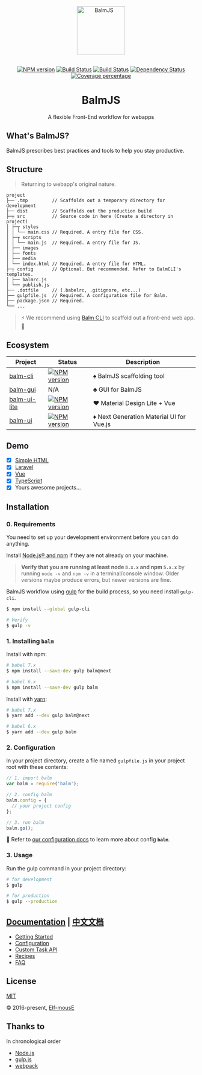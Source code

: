 <div align="center">
  <a href="https://balmjs.com/">
    <img width="128" heigth="128" src="https://balmjs.com/logo.png" alt="BalmJS">
  </a>
  <br>
  <br>

[![NPM version][npm-image]][npm-url]
[![Build Status][travis-image]][travis-url]
[![Build Status][appveyor-image]][appveyor-url]
[![Dependency Status][daviddm-image]][daviddm-url]
[![Coverage percentage][coveralls-image]][coveralls-url]
<br>

  <h1>BalmJS</h1>
  <p>A flexible Front-End workflow for webapps</p>
</div>

## What's BalmJS?

BalmJS prescribes best practices and tools to help you stay productive.

## Structure

> Returning to webapp's original nature.

```
project
├── .tmp         // Scaffolds out a temporary directory for development
├── dist         // Scaffolds out the production build
├─┬ src          // Source code in here (Create a directory in project)
│ ├─┬ styles
│ │ └── main.css // Required. A entry file for CSS.
│ ├─┬ scripts
│ │ └── main.js  // Required. A entry file for JS.
│ ├── images
│ ├── fonts
│ ├── media
│ └── index.html // Required. A entry file for HTML.
├─┬ config       // Optional. But recommended. Refer to BalmCLI's templates.
│ ├── balmrc.js
│ └── publish.js
├── .dotfile     // (.babelrc, .gitignore, etc...)
├── gulpfile.js  // Required. A configuration file for Balm.
├── package.json // Required.
└── ...
```

> :zap: We recommend using [Balm CLI](https://github.com/balmjs/balm-cli) to scaffold out a front-end web app. :ghost:

## Ecosystem

| Project                                               | Status                                                 | Description                                       |
| ----------------------------------------------------- | ------------------------------------------------------ | ------------------------------------------------- |
| [balm-cli](https://github.com/balmjs/balm-cli)        | [![NPM version][balm-cli-image]][balm-cli-url]         | :spades: BalmJS scaffolding tool                  |
| [balm-gui](https://github.com/balmjs/balm-gui)        | N/A                                                    | :clubs: GUI for BalmJS                            |
| [balm-ui-lite](https://github.com/balmjs/ui-vue-lite) | [![NPM version][balm-ui-lite-image]][balm-ui-lite-url] | :hearts: Material Design Lite + Vue               |
| [balm-ui](https://github.com/balmjs/ui-vue)           | [![NPM version][balm-ui-image]][balm-ui-url]           | :diamonds: Next Generation Material UI for Vue.js |

## Demo

- [x] [Simple HTML](https://github.com/balmjs/demo-html)
- [x] [Laravel](https://github.com/balmjs/demo-laravel)
- [x] [Vue](https://github.com/balmjs/demo-vue)
- [x] [TypeScript](https://github.com/balmjs/demo-ts)
- [x] Yours awesome projects...

## Installation

### 0. Requirements

You need to set up your development environment before you can do anything.

Install [Node.js® and npm](https://nodejs.org/en/download/) if they are not already on your machine.

> **Verify that you are running at least node `8.x.x` and npm `5.x.x`** by running `node -v` and `npm -v` in a terminal/console window. Older versions maybe produce errors, but newer versions are fine.

BalmJS workflow using [gulp](https://gulpjs.com/) for the build process, so you need install `gulp-cli`.

```sh
$ npm install --global gulp-cli

# Verify
$ gulp -v
```

### 1. Installing **`balm`**

Install with npm:

```sh
# babel 7.x
$ npm install --save-dev gulp balm@next

# babel 6.x
$ npm install --save-dev gulp balm
```

Install with [yarn](https://yarnpkg.com/en/docs/install):

```sh
# babel 7.x
$ yarn add --dev gulp balm@next

# babel 6.x
$ yarn add --dev gulp balm
```

### 2. Configuration

In your project directory, create a file named `gulpfile.js` in your project root with these contents:

```js
// 1. import balm
var balm = require('balm');

// 2. config balm
balm.config = {
  // your project config
};

// 3. run balm
balm.go();
```

:page_with_curl: Refer to [our configuration docs](https://balmjs.com/docs/en/configuration/toc.html) to learn more about config **`balm`**.

### 3. Usage

Run the gulp command in your project directory:

```sh
# for development
$ gulp

# for production
$ gulp --production
```

## [Documentation](https://balmjs.com/docs/en/) | [中文文档](https://balmjs.com/docs/zh-cn/)

- [Getting Started](https://balmjs.com/docs/en/basic/getting-started.html)
- [Configuration](https://balmjs.com/docs/en/configuration/toc.html)
- [Custom Task API](https://balmjs.com/docs/en/api/toc.html)
- [Recipes](https://balmjs.com/docs/en/recipes/toc.html)
- [FAQ](https://balmjs.com/docs/en/faq.html)

## License

[MIT](https://opensource.org/licenses/MIT)

© 2016-present, [Elf-mousE](http://elf-mouse.me/)

## Thanks to

In chronological order

- [Node.js](https://nodejs.org/)
- [gulp.js](https://gulpjs.com/)
- [webpack](https://webpack.js.org/)

[npm-image]: https://badge.fury.io/js/balm.svg
[npm-url]: https://npmjs.org/package/balm
[travis-image]: https://travis-ci.org/balmjs/balm.svg?branch=master
[travis-url]: https://travis-ci.org/balmjs/balm
[appveyor-image]: https://ci.appveyor.com/api/projects/status/github/balmjs/balm?svg=true
[appveyor-url]: https://ci.appveyor.com/project/balmjs/balm
[daviddm-image]: https://david-dm.org/balmjs/balm.svg?theme=shields.io
[daviddm-url]: https://david-dm.org/balmjs/balm
[coveralls-image]: https://coveralls.io/repos/balmjs/balm/badge.svg
[coveralls-url]: https://coveralls.io/r/balmjs/balm
[balm-cli-image]: https://badge.fury.io/js/balm-cli.svg
[balm-cli-url]: https://npmjs.org/package/balm-cli
[balm-ui-lite-image]: https://badge.fury.io/js/balm-ui-lite.svg
[balm-ui-lite-url]: https://npmjs.org/package/balm-ui-lite
[balm-ui-image]: https://badge.fury.io/js/balm-ui.svg
[balm-ui-url]: https://npmjs.org/package/balm-ui
